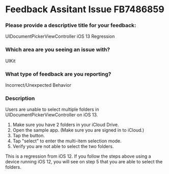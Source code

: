 # Feedback Assitant Issue FB7486859

### Please provide a descriptive title for your feedback:
UIDocumentPickerViewController iOS 13 Regression

### Which area are you seeing an issue with?
UIKit

### What type of feedback are you reporting?
Incorrect/Unexpected Behavior

### Description
Users are unable to select multiple folders in UIDocumentPickerViewController on iOS 13.

1. Make sure you have 2 folders in your iCloud Drive.
2. Open the sample app. (Make sure you are signed in to iCloud.)
3. Tap the button.
4. Tap "select" to enter the multi-item selection mode.
5. Verify you are not able to select the two folders.

This is a regression from iOS 12. If you follow the steps above using a device running iOS 12, you will see on step 5 that you are able to select the folders.